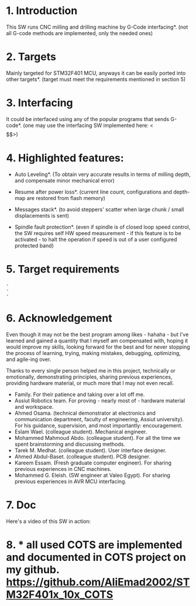 # 1. Introduction
This SW runs CNC milling and drilling machine by G-Code interfacing*.
(not all G-code methods are implemented, only the needed ones)

# 2. Targets
Mainly targeted for STM32F401 MCU, anyways it can be easily ported into other
targets*. (target must meet the requirements mentioned in section 5)

# 3. Interfacing
It could be interfaced using any of the popular programs that sends G-code*.
(one may use the interfacing SW implemented here: <$$$$$$$$$$>)

# 4. Highlighted features:
  - Auto Leveling*. (To obtain very accurate results in terms of milling depth, 
    and compensate minor mechanical error)
  
  - Resume after power loss*. (current line count, configurations and depth-map are restored
    from flash memory)
  - Messages stack*. (to avoid steppers' scatter when large chunk / small displacements is sent)
  - Spindle fault protection*. (even if spindle is of closed loop speed control,
    the SW requires self HW speed measurement - if this feature is to be activated -
    to halt the operation if speed is out of a user configured protected band)
  
  # 5. Target requirements
    -
    -
    -
  
  # 6. Acknowledgement
  Even though it may not be the best program among likes - hahaha - but I've learned and gained a quantity that I
  myself am compensated with, hoping it would improve my skills, looking forward for the best and for never stopping
  the process of learning, trying, making mistakes, debugging, optimizing, and agile-ing over.

  Thanks to every single person helped me in this project, technically or emotionally, demonstrating principles,
  sharing previous experiences, providing hardware material, or much more that I may not even recall.
  -	Family.                 For their patience and taking over a lot off me.
  -	Assiut Robotics team.   For proving - nearly most of - hardware material and workspace.
  -	Ahmed Osama.            (technical demonstrator at electronics and communication department, faculty of
                            engineering, Assiut university). For his guidance, supervision, and most importantly:
                            encouragement.
  -	Eslam Wael.             (colleague student). Mechanical engineer.
  -	Mohammed Mahmoud Abdo.  (colleague student). For all the time we spent brainstorming and discussing methods.
  -	Tarek M. Medhat.        (colleague student). User interface designer.
  -	Ahmed Abdul-Baset.      (colleague student). PCB designer.
  -	Kareem Essam.           (Fresh graduate computer engineer). For sharing previous experiences in CNC machines.
  -	Mohammed G. Eleish.     (SW engineer at Valeo Egypt). For sharing previous experiences in AVR MCU interfacing.
   # 7. Doc
   Here's a video of this SW in action:
   
   # 8. * all used COTS are implemented and documented in COTS project on my github. https://github.com/AliEmad2002/STM32F401x_10x_COTS
